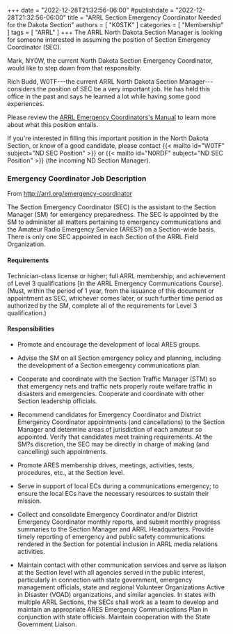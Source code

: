 +++
date = "2022-12-28T21:32:56-06:00"
#publishdate = "2022-12-28T21:32:56-06:00"
title = "ARRL Section Emergency Coordinator Needed for the Dakota Section"
authors = [ "K0STK" ]
categories = [ "Membership" ]
tags = [ "ARRL" ]
+++
The ARRL North Dakota Section Manager is looking for someone interested in
assuming the position of Section Emergency Coordinator (SEC).

Mark, NY0W, the current North Dakota Section Emergency Coordinator,
would like to step down from that responsibity.
<!--more--> 

Rich Budd, W0TF---the current ARRL North Dakota Section Manager---considers 
the position of SEC be a very important job. He has held this office in the
past and says he learned a lot while having some good experiences.

Please review the
[ARRL Emergency Coordinators's Manual](http://arrl.org/files/file/Public%20Service/ECMANUAL.PDF)
to learn more about what this position entails.

If you're interested in filling this important position in the North
Dakota Section, or know of a good candidate, please contact
{{< mailto id="W0TF" subject="ND SEC Position" >}} or
{{< mailto id="N0RDF" subject="ND SEC Position" >}}
(the incoming ND Section Manager).

### Emergency Coordinator Job Description

From http://arrl.org/emergency-coordinator

The Section Emergency Coordinator (SEC) is the assistant to the Section Manager
(SM) for emergency preparedness.  The SEC is appointed by the SM to administer
all matters pertaining to emergency communications and the Amateur Radio
Emergency Service (ARES?) on a Section-wide basis.  There is only one SEC
appointed in each Section of the ARRL Field Organization.

#### Requirements

Technician-class license or higher; full ARRL membership, and
achievement of Level 3 qualifications [in the ARRL Emergency
Communications Course]. (Must, within the period of 1 year, from the
issuance of this document or appointment as SEC, whichever comes later,
or such further time period as authorized by the SM, complete all of the
requirements for Level 3 qualification.)

#### Responsibilities

* Promote and encourage the development of local ARES groups.

* Advise the SM on all Section emergency policy and planning, including the
development of a Section emergency communications plan.

* Cooperate and coordinate with the Section Traffic Manager (STM) so that
emergency nets and traffic nets properly route welfare traffic in disasters and
emergencies.  Cooperate and coordinate with other Section leadership officials.

* Recommend candidates for Emergency Coordinator and District Emergency
Coordinator appointments (and cancellations) to the Section Manager and
determine areas of jurisdiction of each amateur so appointed.  Verify that
candidates meet training requirements. At the SM?s discretion, the SEC may be
directly in charge of making (and cancelling) such appointments.

* Promote ARES membership drives, meetings, activities, tests, procedures, etc.,
at the Section level.

* Serve in support of local ECs during a communications emergency; to ensure the
local ECs have the necessary resources to sustain their mission.

* Collect and consolidate Emergency Coordinator and/or District Emergency
Coordinator monthly reports, and submit monthly progress summaries to the
Section Manager and ARRL Headquarters. Provide timely reporting of emergency
and public safety communications rendered in the Section for potential
inclusion in ARRL media relations activities.

* Maintain contact with other communication services and serve as liaison at the
Section level with all agencies served in the public interest, particularly in
connection with state government, emergency management officials, state and
regional Volunteer Organizations Active in Disaster (VOAD) organizations, and
similar agencies. In states with multiple ARRL Sections, the SECs shall work as
a team to develop and maintain an appropriate ARES Emergency Communications
Plan in conjunction with state officials. Maintain cooperation with the State
Government Liaison.

